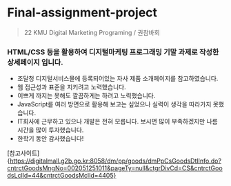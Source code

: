 # Final-assignment-project

> 22 KMU Digital Marketing Programing / 권참바회

### HTML/CSS 등을 활용하여 디지털마케팅 프로그래밍 기말 과제로 작성한 상세페이지 입니다.

+ 조달청 디지털서비스몰에 등록되어있는 자사 제품 소개페이지를 참고하였습니다.
+ 웹 접근성과 표준을 지키려고 노력했습니다.
+ 이쁘게 까지는 못해도 깔끔하게는 하려고 노력했습니다.
+ JavaScript를 여러 방면으로 활용해 보고는 싶었으나 실력이 생각을 따라가지 못했습니다.
+ IT회사에 근무하고 있으나 개발은 전혀 모릅니다.
보시면 많이 부족하겠지만 나름 시간을 많이 투자했습니다.
+ 한학기 동안 감사했습니다!


[참고사이트]{https://digitalmall.g2b.go.kr:8058/dm/pp/goods/dmPpCsGoodsDtlInfo.do?cntrctGoodsMngNo=002051251011&pageTy=null&ctgrDivCd=CS&cntrctGoodsLclId=44&cntrctGoodsMclId=4405}

